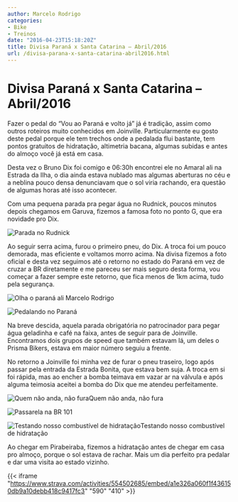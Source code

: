 ```yaml
---
author: Marcelo Rodrigo
categories:
- Bike
- Treinos
date: "2016-04-23T15:18:20Z"
title: Divisa Paraná x Santa Catarina – Abril/2016
url: /divisa-parana-x-santa-catarina-abril2016.html
---
```

# Divisa Paraná x Santa Catarina – Abril/2016
Fazer o pedal do “Vou ao Paraná e volto já” já é tradição, assim como outros roteiros muito conhecidos em Joinville. Particularmente eu gosto deste pedal porque ele tem trechos onde a pedalada flui bastante, tem pontos gratuitos de hidratação, altimetria bacana, algumas subidas e antes do almoço você já está em casa.

Desta vez o Bruno Dix foi comigo e 06:30h encontrei ele no Amaral ali na Estrada da Ilha, o dia ainda estava nublado mas algumas aberturas no céu e a neblina pouco densa denunciavam que o sol viria rachando, era questão de algumas horas até isso acontecer.

Com uma pequena parada pra pegar água no Rudnick, poucos minutos depois chegamos em Garuva, fizemos a famosa foto no ponto G, que era novidade pro Dix.

![Parada no Rudnick](/images/2016/04/07060007.webp)

Ao seguir serra acima, furou o primeiro pneu, do Dix. A troca foi um pouco demorada, mas eficiente e voltamos morro acima. Na divisa fizemos a foto oficial e desta vez seguimos até o retorno no estado do Paraná em vez de cruzar a BR diretamente e me pareceu ser mais seguro desta forma, vou começar a fazer sempre este retorno, que fica menos de 1km acima, tudo pela segurança.

![Olha o paraná ali Marcelo Rodrigo](/images/2016/04/08360035.webp "Olha o paraná ali Marcelo Rodrigo")

![Pedalando no Paraná](/images/2016/04/08460051.webp)

Na breve descida, aquela parada obrigatória no patrocinador para pegar água geladinha e café na faixa, antes de seguir para de Joinville. Encontramos dois grupos de speed que também estavam lá, um deles o Prisma Bikers, estava em maior número seguiu a frente.

No retorno a Joinville foi minha vez de furar o pneu traseiro, logo após passar pela entrada da Estrada Bonita, que estava bem suja. A troca em si foi rápida, mas ao encher a bomba teimava em vazar ar na válvula e após alguma teimosia aceitei a bomba do Dix que me atendeu perfeitamente.

![Quem não anda, não fura](/images/2016/04/09450060.webp)Quem não anda, não fura

![Passarela na BR 101](/images/2016/04/10280068.webp)

![Testando nosso combustível de hidratação](/images/2016/04/11050074.webp)Testando nosso combustível de hidratação

Ao chegar em Pirabeiraba, fizemos a hidratação antes de chegar em casa pro almoço, porque o sol estava de rachar. Mais um dia perfeito pra pedalar e dar uma visita ao estado vizinho.

{{< iframe "https://www.strava.com/activities/554502685/embed/a1e326a060f1f436150db9a10debb418c9417fc3" "590" "410" >}}